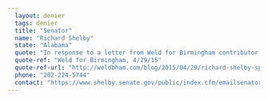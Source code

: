 ```yaml
---
  layout: denier
  tags: denier
  title: "Senator"
  name: "Richard Shelby"
  state: "Alabama"
  quote: "In response to a letter from Weld for Birmingham contributor Tom Gordon, Sen. Shelby responded: “Important scientific research is ongoing, and there are still many questions that must be answered before we take steps to address this issue. For example, is the climate change phenomenon cyclical or is it a function of man-made pollutants, or both? I believe the science must be firmly grounded before we take any actions that could seriously cripple many sectors of our economy.”"
  quote-ref: "Weld for Birmingham, 4/29/15"
  quote-ref-url: "http://weldbham.com/blog/2015/04/29/richard-shelby-speaks-on-climate-change/"
  phone: "202-224-5744"
  contact: "https://www.shelby.senate.gov/public/index.cfm/emailsenatorshelby"
---
```

